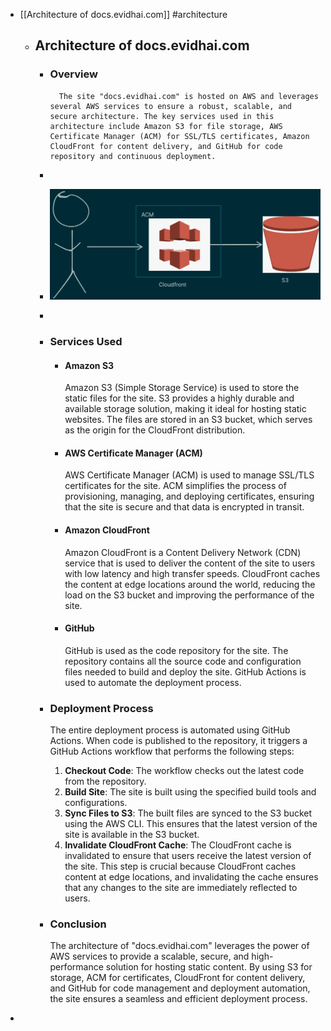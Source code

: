 - [[Architecture of docs.evidhai.com]] #architecture
	- ## Architecture of docs.evidhai.com
		- ### Overview
		        The site "docs.evidhai.com" is hosted on AWS and leverages several AWS services to ensure a robust, scalable, and secure architecture. The key services used in this architecture include Amazon S3 for file storage, AWS Certificate Manager (ACM) for SSL/TLS certificates, Amazon CloudFront for content delivery, and GitHub for code repository and continuous deployment.
		-
		- ![image.png](../assets/image_1732076761152_0.png)
		-
		- ### Services Used
			- #### Amazon S3
			  
			  Amazon S3 (Simple Storage Service) is used to store the static files for the site. S3 provides a highly durable and available storage solution, making it ideal for hosting static websites. The files are stored in an S3 bucket, which serves as the origin for the CloudFront distribution.
			- #### AWS Certificate Manager (ACM)
			  
			  AWS Certificate Manager (ACM) is used to manage SSL/TLS certificates for the site. ACM simplifies the process of provisioning, managing, and deploying certificates, ensuring that the site is secure and that data is encrypted in transit.
			- #### Amazon CloudFront
			  
			  Amazon CloudFront is a Content Delivery Network (CDN) service that is used to deliver the content of the site to users with low latency and high transfer speeds. CloudFront caches the content at edge locations around the world, reducing the load on the S3 bucket and improving the performance of the site.
			- #### GitHub
			  
			  GitHub is used as the code repository for the site. The repository contains all the source code and configuration files needed to build and deploy the site. GitHub Actions is used to automate the deployment process.
		- ### Deployment Process
		  
		  The entire deployment process is automated using GitHub Actions. When code is published to the repository, it triggers a GitHub Actions workflow that performs the following steps:
		  
		  1. **Checkout Code**: The workflow checks out the latest code from the repository.
		  2. **Build Site**: The site is built using the specified build tools and configurations.
		  3. **Sync Files to S3**: The built files are synced to the S3 bucket using the AWS CLI. This ensures that the latest version of the site is available in the S3 bucket.
		  4. **Invalidate CloudFront Cache**: The CloudFront cache is invalidated to ensure that users receive the latest version of the site. This step is crucial because CloudFront caches content at edge locations, and invalidating the cache ensures that any changes to the site are immediately reflected to users.
		- ### Conclusion
		  The architecture of "docs.evidhai.com" leverages the power of AWS services to provide a scalable, secure, and high-performance solution for hosting static content. By using S3 for storage, ACM for certificates, CloudFront for content delivery, and GitHub for code management and deployment automation, the site ensures a seamless and efficient deployment process.
-